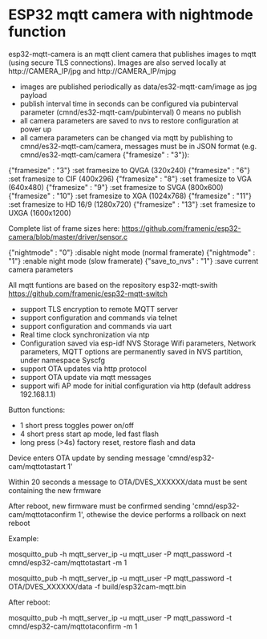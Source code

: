 # ESP32 mqtt camera with nightmode function

esp32-mqtt-camera is an mqtt client camera that publishes images to mqtt (using secure TLS connections). Images are also served locally at http://CAMERA_IP/jpg and http://CAMERA_IP/mjpg

- images are published periodically as data/es32-mqtt-cam/image as jpg payload
- publish interval time in seconds can be configured via pubinterval parameter (cmnd/es32-mqtt-cam/pubinterval) 0 means no publish
- all camera parameters are saved to nvs to restore configuration at power up
- all camera parameters can be changed via mqtt by publishing to cmnd/es32-mqtt-cam/camera, messages must be in JSON format (e.g. cmnd/es32-mqtt-cam/camera {"framesize" : "3"}):

{"framesize" : "3"}		:set framesize to QVGA (320x240)
{"framesize" : "6"}		:set framesize to CIF (400x296)
{"framesize" : "8"}		:set framesize to VGA (640x480)
{"framesize" : "9"}		:set framesize to SVGA (800x600)
{"framesize" : "10"}		:set framesize to XGA (1024x768)
{"framesize" : "11"}		:set framesize to HD 16/9 (1280x720)
{"framesize" : "13"}		:set framesize to UXGA (1600x1200)

Complete list of frame sizes here: https://github.com/framenic/esp32-camera/blob/master/driver/sensor.c

{"nightmode" : "0"}		:disable night mode (normal framerate) 
{"nightmode" : "1"}		:enable night mode (slow framerate) 
{"save_to_nvs" : "1"}		:save current camera parameters 




All mqtt funtions are based on the repository esp32-mqtt-swith
https://github.com/framenic/esp32-mqtt-switch

- support TLS encryption to remote MQTT server
- support configuration and commands via telnet
- support configuration and commands via uart
- Real time clock synchronization via ntp
- Configuration saved via esp-idf NVS Storage
Wifi parameters, Network parameters, MQTT options are permanently saved in NVS partition, under namespace Syscfg
- support OTA updates via http protocol 
- support OTA update via mqtt messages
- support wifi AP mode for initial configuration via http (default address 192.168.1.1)

Button functions:
- 1 short press
	toggles power on/off
- 4 short press
	start ap mode, led fast flash
- long press (>4s)
	factory reset, restore flash and data

Device enters OTA update by sending message 'cmnd/esp32-cam/mqttotastart 1'

Within 20 seconds a message to OTA/DVES_XXXXXX/data must be sent containing the new frmware

After reboot, new firmware must be confirmed sending 'cmnd/esp32-cam/mqttotaconfirm 1', othewise the device performs a rollback on next reboot

Example:


mosquitto_pub -h mqtt_server_ip -u mqtt_user -P mqtt_password -t cmnd/esp32-cam/mqttotastart -m 1

mosquitto_pub -h mqtt_server_ip -u mqtt_user -P mqtt_password -t OTA/DVES_XXXXXX/data -f build/esp32cam-mqtt.bin

After reboot:

mosquitto_pub -h mqtt_server_ip -u mqtt_user -P mqtt_password -t cmnd/esp32-cam/mqttotaconfirm -m 1

